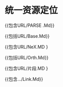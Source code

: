 
# 统一资源定位

{{包含URL/PARSE .Md}}

{{包括URL/Base.Md}}

{{包含URL/NeX.MD }

{{包括URL/Orth.Md}}

{{包含URL/片段.MD }

{{包含…/Link.Md}}
